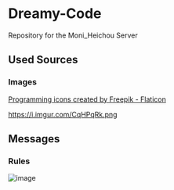 # Dreamy-Code
Repository for the Moni_Heichou Server

## Used Sources

### Images
<a href="https://www.flaticon.com/free-icons/programming" title="programming icons">Programming icons created by Freepik - Flaticon</a>

https://i.imgur.com/CqHPqRk.png

## Messages

### Rules 

![image](https://user-images.githubusercontent.com/103581896/165833109-93e7bf0e-5cf2-4bec-bc39-e028ed2c1b8a.png)
